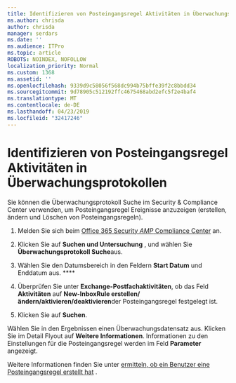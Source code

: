 ```yaml
---
title: Identifizieren von Posteingangsregel Aktivitäten in Überwachungsprotokollen
ms.author: chrisda
author: chrisda
manager: serdars
ms.date: ''
ms.audience: ITPro
ms.topic: article
ROBOTS: NOINDEX, NOFOLLOW
localization_priority: Normal
ms.custom: 1368
ms.assetid: ''
ms.openlocfilehash: 9339d9c58056f568dc994b75bffe39f2c8bbdd34
ms.sourcegitcommit: 9d78905c512192ffc4675468abd2efc5f2e4baf4
ms.translationtype: MT
ms.contentlocale: de-DE
ms.lasthandoff: 04/23/2019
ms.locfileid: "32417246"
---
```

# <a name="identify-inbox-rule-activity-in-audit-logs"></a>Identifizieren von Posteingangsregel Aktivitäten in Überwachungsprotokollen

Sie können die Überwachungsprotokoll Suche im Security & Compliance Center verwenden, um Posteingangsregel Ereignisse anzuzeigen (erstellen, ändern und Löschen von Posteingangsregeln).

1. Melden Sie sich beim [Office 365 Security _AMP_ Compliance Center](https://protection.office.com/) an.

2. Klicken Sie auf **Suchen und Untersuchung** , und wählen Sie **Überwachungsprotokoll Suche**aus.

3. Wählen Sie den Datumsbereich in den Feldern **Start Datum** und Enddatum aus. ****

4. Überprüfen Sie unter **Exchange-Postfachaktivitäten**, ob das Feld **Aktivitäten** auf **New-InboxRule erstellen/ändern/aktivieren/deaktivieren**der Posteingangsregel festgelegt ist.

5. Klicken Sie auf **Suchen**.

Wählen Sie in den Ergebnissen einen Überwachungsdatensatz aus. Klicken Sie im Detail Flyout auf **Weitere Informationen**. Informationen zu den Einstellungen für die Posteingangsregel werden im Feld **Parameter** angezeigt.

Weitere Informationen finden Sie unter [ermitteln, ob ein Benutzer eine Posteingangsregel erstellt hat](https://docs.microsoft.com//office365/securitycompliance/auditing-troubleshooting-scenarios#determining-if-a-user-created-an-inbox-rule) .
